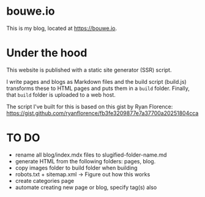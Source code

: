 # bouwe.io

This is my blog, located at https://bouwe.io.

# Under the hood

This website is published with a static site generator (SSR) script.

I write pages and blogs as Markdown files and the build script (build.js) transforms
these to HTML pages and puts them in a `build` folder. Finally, that `build` folder is
uploaded to a web host.

The script I've built for this is based on this gist by Ryan Florence:
https://gist.github.com/ryanflorence/fb3fe3209877e7a37700a20251804cca

# TO DO

- rename all blog/index.mdx files to slugified-folder-name.md
- generate HTML from the following folders: pages, blog.
- copy images folder to build folder when building
- robots.txt + sitemap.xml -> Figure out how this works
- create categories page
- automate creating new page or blog, specify tag(s) also
